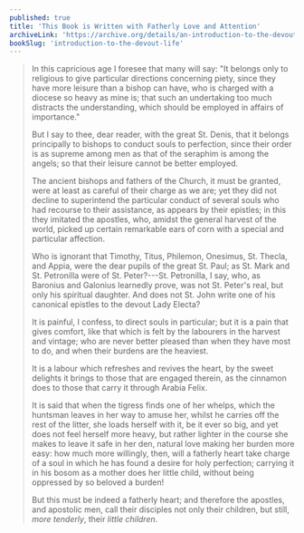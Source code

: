 ```yaml
---
published: true
title: 'This Book is Written with Fatherly Love and Attention'
archiveLink: 'https://archive.org/details/an-introduction-to-the-devout-life/page/n13?view=theater'
bookSlug: 'introduction-to-the-devout-life'
---
```


> In this capricious age I foresee that many will say: "It belongs only to religious to give particular directions concerning piety, since they have more leisure than a bishop can have, who is charged with a diocese so heavy as mine is; that such an undertaking too much distracts the understanding, which should be employed in affairs of importance."
>
> But I say to thee, dear reader, with the great St. Denis, that it belongs principally to bishops to conduct souls to perfection, since their order is as supreme among men as that of the seraphim is among the angels; so that their leisure cannot be better employed.
>
> The ancient bishops and fathers of the Church, it must be granted, were at least as careful of their charge as we are; yet they did not decline to superintend the particular conduct of several souls who had recourse to their assistance, as appears by their epistles; in this they imitated the apostles, who, amidst the general harvest of the world, picked up certain remarkable ears of corn with a special and particular affection.
>
> Who is ignorant that Timothy, Titus, Philemon, Onesimus, St. Thecla, and Appia, were the dear pupils of the great St. Paul; as St. Mark and St. Petronilla were of St. Peter?---St. Petronilla, I say, who, as Baronius and Galonius learnedly prove, was not St. Peter's real, but only his spiritual daughter. And does not St. John write one of his canonical epistles to the devout Lady Electa?
>
> It is painful, I confess, to direct souls in particular; but it is a pain that gives comfort, like that which is felt by the labourers in the harvest and vintage; who are never better pleased than when they have most to do, and when their burdens are the heaviest.
>
> It is a labour which refreshes and revives the heart, by the sweet delights it brings to those that are engaged therein, as the cinnamon does to those that carry it through Arabia Felix.
>
> It is said that when the tigress finds one of her whelps, which the huntsman leaves in her way to amuse her, whilst he carries off the rest of the litter, she loads herself with it, be it ever so big, and yet does not feel herself more heavy, but rather lighter in the course she makes to leave it safe in her den, natural love making her burden more easy: how much more willingly, then, will a fatherly heart take charge of a soul in which he has found a desire for holy perfection; carrying it in his bosom as a mother does her little child, without being oppressed by so beloved a burden!
>
> But this must be indeed a fatherly heart; and therefore the apostles, and apostolic men, call their disciples not only their children, but still, *more tenderly*, their *little children*.